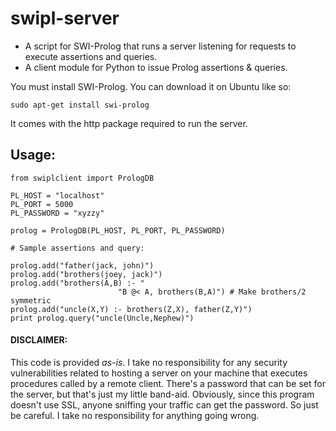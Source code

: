 swipl-server
============

-   A script for SWI-Prolog that runs a server listening for requests to execute
assertions and queries.
-   A client module for Python to issue Prolog assertions & queries.

You must install SWI-Prolog.  You can download it on Ubuntu like so:

    sudo apt-get install swi-prolog
    
It comes with the http package required to run the server.

## Usage:

    from swiplclient import PrologDB
    
    PL_HOST = "localhost"
    PL_PORT = 5000
    PL_PASSWORD = "xyzzy"
    
    prolog = PrologDB(PL_HOST, PL_PORT, PL_PASSWORD)
    
    # Sample assertions and query:
    
    prolog.add("father(jack, john)")
    prolog.add("brothers(joey, jack)")
    prolog.add("brothers(A,B) :- "
                            "B @< A, brothers(B,A)") # Make brothers/2 symmetric
    prolog.add("uncle(X,Y) :- brothers(Z,X), father(Z,Y)")
    print prolog.query("uncle(Uncle,Nephew)")

#### DISCLAIMER: 
This code is provided *as-is*.  I take no responsibility for any security vulnerabilities related to hosting a server on your machine that executes procedures called by a remote client.  There's a password that can be set for the server, but that's just my little band-aid.  Obviously, since this program doesn't use SSL, anyone sniffing your traffic can get the password.  So just be careful.  I take no responsibility for anything going wrong.
